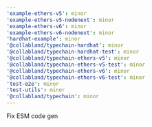 ```yaml
---
'example-ethers-v5': minor
'example-ethers-v5-nodenext': minor
'example-ethers-v6': minor
'example-ethers-v6-nodenext': minor
'hardhat-example': minor
'@collabland/typechain-hardhat': minor
'@collabland/typechain-hardhat-test': minor
'@collabland/typechain-ethers-v5': minor
'@collabland/typechain-ethers-v5-test': minor
'@collabland/typechain-ethers-v6': minor
'@collabland/typechain-ethers-v6-test': minor
'test-e2e': minor
'test-utils': minor
'@collabland/typechain': minor
---
```


Fix ESM code gen
